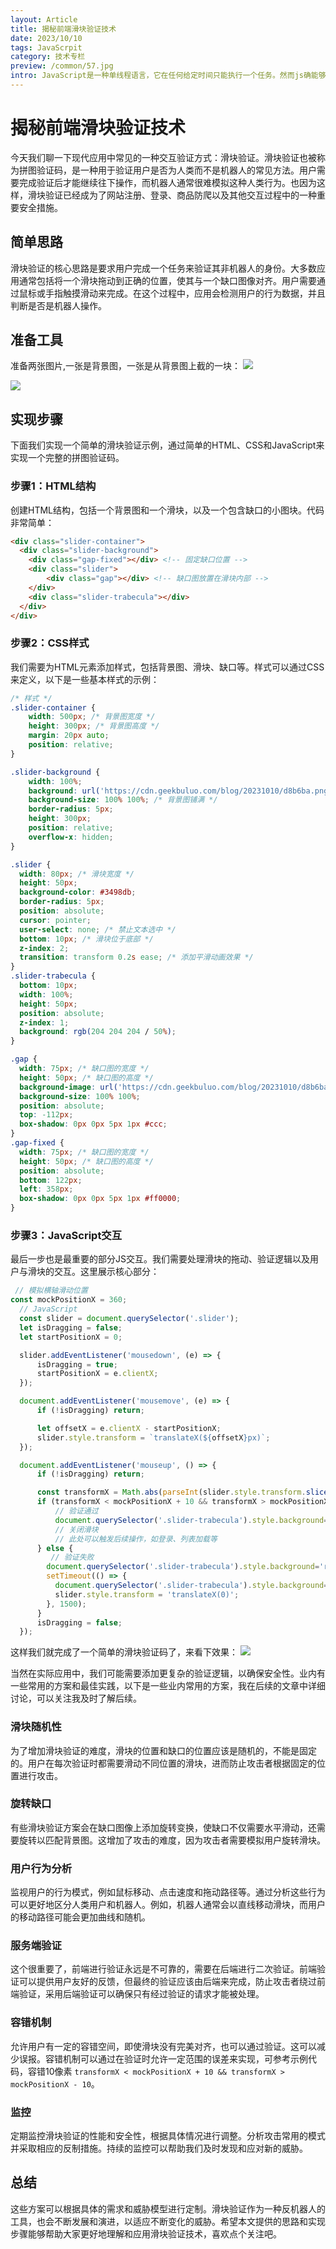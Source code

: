 ```yaml
---
layout: Article
title: 揭秘前端滑块验证技术
date: 2023/10/10
tags: JavaScrpit
category: 技术专栏
preview: /common/57.jpg
intro: JavaScript是一种单线程语言，它在任何给定时间只能执行一个任务。然而js确能够处理异步操作，这得益于其事件循环（Event Loop）机制。今天这篇文章带领大家深入理解JavaScript单线程特性，以及讲解事件循环和js多线程知识。
---
```


# 揭秘前端滑块验证技术

今天我们聊一下现代应用中常见的一种交互验证方式：滑块验证。滑块验证也被称为拼图验证码，是一种用于验证用户是否为人类而不是机器人的常见方法。用户需要完成验证后才能继续往下操作，而机器人通常很难模拟这种人类行为。也因为这样，滑块验证已经成为了网站注册、登录、商品防爬以及其他交互过程中的一种重要安全措施。

## 简单思路

滑块验证的核心思路是要求用户完成一个任务来验证其非机器人的身份。大多数应用通常包括将一个滑块拖动到正确的位置，使其与一个缺口图像对齐。用户需要通过鼠标或手指触摸滑动来完成。在这个过程中，应用会检测用户的行为数据，并且判断是否是机器人操作。

## 准备工具

准备两张图片,一张是背景图，一张是从背景图上截的一块：
![](https://cdn.geekbuluo.com/blog/20231010/53b937.png)


![](https://cdn.geekbuluo.com/blog/20231010/d8b6ba.png)

## 实现步骤

下面我们实现一个简单的滑块验证示例，通过简单的HTML、CSS和JavaScript来实现一个完整的拼图验证码。

### 步骤1：HTML结构

创建HTML结构，包括一个背景图和一个滑块，以及一个包含缺口的小图块。代码非常简单：

```html
<div class="slider-container">
  <div class="slider-background">
    <div class="gap-fixed"></div> <!-- 固定缺口位置 -->
    <div class="slider">
        <div class="gap"></div> <!-- 缺口图放置在滑块内部 -->
    </div>
    <div class="slider-trabecula"></div>
  </div>
</div>
```

### 步骤2：CSS样式

我们需要为HTML元素添加样式，包括背景图、滑块、缺口等。样式可以通过CSS来定义，以下是一些基本样式的示例：

```css
/* 样式 */
.slider-container {
    width: 500px; /* 背景图宽度 */
    height: 300px; /* 背景图高度 */
    margin: 20px auto;
    position: relative;
}

.slider-background {
    width: 100%;
    background: url('https://cdn.geekbuluo.com/blog/20231010/d8b6ba.png'); /* 背景图URL */
    background-size: 100% 100%; /* 背景图铺满 */
    border-radius: 5px;
    height: 300px;
    position: relative;
    overflow-x: hidden;
}

.slider {
  width: 80px; /* 滑块宽度 */
  height: 50px;
  background-color: #3498db;
  border-radius: 5px;
  position: absolute;
  cursor: pointer;
  user-select: none; /* 禁止文本选中 */
  bottom: 10px; /* 滑块位于底部 */
  z-index: 2;
  transition: transform 0.2s ease; /* 添加平滑动画效果 */
}
.slider-trabecula {
  bottom: 10px;
  width: 100%;
  height: 50px;
  position: absolute;
  z-index: 1;
  background: rgb(204 204 204 / 50%);
}

.gap {
  width: 75px; /* 缺口图的宽度 */
  height: 50px; /* 缺口图的高度 */
  background-image: url('https://cdn.geekbuluo.com/blog/20231010/d8b6ba.png'); /* 缺口图的URL */
  background-size: 100% 100%;
  position: absolute;
  top: -112px;
  box-shadow: 0px 0px 5px 1px #ccc;
}
.gap-fixed {
  width: 75px; /* 缺口图的宽度 */
  height: 50px; /* 缺口图的高度 */
  position: absolute;
  bottom: 122px;
  left: 358px;
  box-shadow: 0px 0px 5px 1px #ff0000;
}
```

### 步骤3：JavaScript交互

最后一步也是最重要的部分JS交互。我们需要处理滑块的拖动、验证逻辑以及用户与滑块的交互。这里展示核心部分：

```javascript
 // 模拟横轴滑动位置
const mockPositionX = 360;
  // JavaScript
  const slider = document.querySelector('.slider');
  let isDragging = false;
  let startPositionX = 0;

  slider.addEventListener('mousedown', (e) => {
      isDragging = true;
      startPositionX = e.clientX;
  });

  document.addEventListener('mousemove', (e) => {
      if (!isDragging) return;

      let offsetX = e.clientX - startPositionX;
      slider.style.transform = `translateX(${offsetX}px)`;
  });

  document.addEventListener('mouseup', () => {
      if (!isDragging) return;

      const transformX = Math.abs(parseInt(slider.style.transform.slice(11)));
      if (transformX < mockPositionX + 10 && transformX > mockPositionX - 10) {
          // 验证通过
          document.querySelector('.slider-trabecula').style.background='rgb(12 160 18 / 50%)';
          // 关闭滑块
          // 此处可以触发后续操作，如登录、列表加载等
      } else {
         // 验证失败
        document.querySelector('.slider-trabecula').style.background='rgb(249 2 2 / 50%)';
        setTimeout(() => {
          document.querySelector('.slider-trabecula').style.background='rgb(204 204 204 / 50%)';
          slider.style.transform = 'translateX(0)';
        }, 1500);
      }
      isDragging = false;
  });
```

这样我们就完成了一个简单的滑块验证码了，来看下效果：
![](/common/345.git)

当然在实际应用中，我们可能需要添加更复杂的验证逻辑，以确保安全性。业内有一些常用的方案和最佳实践，以下是一些业内常用的方案，我在后续的文章中详细讨论，可以关注我及时了解后续。

### 滑块随机性

为了增加滑块验证的难度，滑块的位置和缺口的位置应该是随机的，不能是固定的。用户在每次验证时都需要滑动不同位置的滑块，进而防止攻击者根据固定的位置进行攻击。

### 旋转缺口

有些滑块验证方案会在缺口图像上添加旋转变换，使缺口不仅需要水平滑动，还需要旋转以匹配背景图。这增加了攻击的难度，因为攻击者需要模拟用户旋转滑块。

### 用户行为分析

监视用户的行为模式，例如鼠标移动、点击速度和拖动路径等。通过分析这些行为可以更好地区分人类用户和机器人。例如，机器人通常会以直线移动滑块，而用户的移动路径可能会更加曲线和随机。

### 服务端验证

这个很重要了，前端进行验证永远是不可靠的，需要在后端进行二次验证。前端验证可以提供用户友好的反馈，但最终的验证应该由后端来完成，防止攻击者绕过前端验证，采用后端验证可以确保只有经过验证的请求才能被处理。

### 容错机制

允许用户有一定的容错空间，即使滑块没有完美对齐，也可以通过验证。这可以减少误报。容错机制可以通过在验证时允许一定范围的误差来实现，可参考示例代码，容错10像素 `transformX < mockPositionX + 10 && transformX > mockPositionX - 10`。

### 监控

定期监控滑块验证的性能和安全性，根据具体情况进行调整。分析攻击常用的模式并采取相应的反制措施。持续的监控可以帮助我们及时发现和应对新的威胁。

## 总结

这些方案可以根据具体的需求和威胁模型进行定制。滑块验证作为一种反机器人的工具，也会不断发展和演进，以适应不断变化的威胁。希望本文提供的思路和实现步骤能够帮助大家更好地理解和应用滑块验证技术，喜欢点个关注吧。
